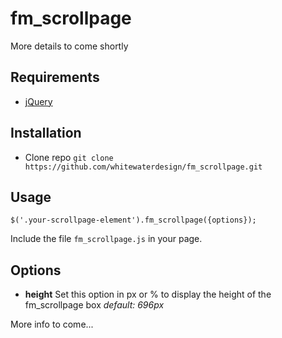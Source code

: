 # fm_scrollpage

More details to come shortly

## Requirements

- [jQuery](https://jquery.com/)

## Installation

- Clone repo `git clone https://github.com/whitewaterdesign/fm_scrollpage.git`

## Usage

```
$('.your-scrollpage-element').fm_scrollpage({options});
```

Include the file `fm_scrollpage.js` in your page.

## Options

- **height**
  Set this option in px or % to display the height of the fm_scrollpage box
  *default: 696px*

More info to come...